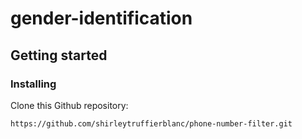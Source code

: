 # gender-identification

## Getting started
### Installing 

Clone this Github repository:
```
https://github.com/shirleytruffierblanc/phone-number-filter.git

```

